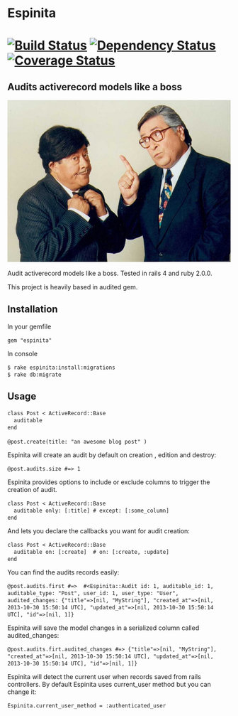 # Espinita

[![Build Status](https://secure.travis-ci.org/continuum/espinita.png)](http://travis-ci.org/continuum/espinita) [![Dependency Status](https://gemnasium.com/continuum/espinita.png)](https://gemnasium.com/continuum/espinita) [![Coverage Status](https://coveralls.io/repos/continuum/espinita/badge.png?branch=master)](https://coveralls.io/r/continuum/espinita?branch=master)
=======

## Audits activerecord models like a boss

![Alt text](./espinita.jpg)

Audit activerecord models like a boss. Tested in rails 4 and ruby 2.0.0.

This project is heavily based in audited gem.

## Installation

In your gemfile

    gem "espinita"

In console

    $ rake espinita:install:migrations
    $ rake db:migrate

## Usage

    class Post < ActiveRecord::Base
      auditable
    end

    @post.create(title: "an awesome blog post" )

Espinita will create an audit by default on creation , edition and destroy:

    @post.audits.size #=> 1

Espinita provides options to include or exclude columns to trigger the creation of audit.

    class Post < ActiveRecord::Base
      auditable only: [:title] # except: [:some_column]
    end

And lets you declare the callbacks you want for audit creation:

    class Post < ActiveRecord::Base
      auditable on: [:create]  # on: [:create, :update]
    end

You can find the audits records easily:

    @post.audits.first #=>  #<Espinita::Audit id: 1, auditable_id: 1, auditable_type: "Post", user_id: 1, user_type: "User", audited_changes: {"title"=>[nil, "MyString"], "created_at"=>[nil, 2013-10-30 15:50:14 UTC], "updated_at"=>[nil, 2013-10-30 15:50:14 UTC], "id"=>[nil, 1]}

Espinita will save the model changes in a serialized column called audited_changes:

    @post.audits.firt.audited_changes #=> {"title"=>[nil, "MyString"], "created_at"=>[nil, 2013-10-30 15:50:14 UTC], "updated_at"=>[nil, 2013-10-30 15:50:14 UTC], "id"=>[nil, 1]}

Espinita will detect the current user when records saved from rails controllers. By default Espinita uses current_user method but you can change it:

    Espinita.current_user_method = :authenticated_user
